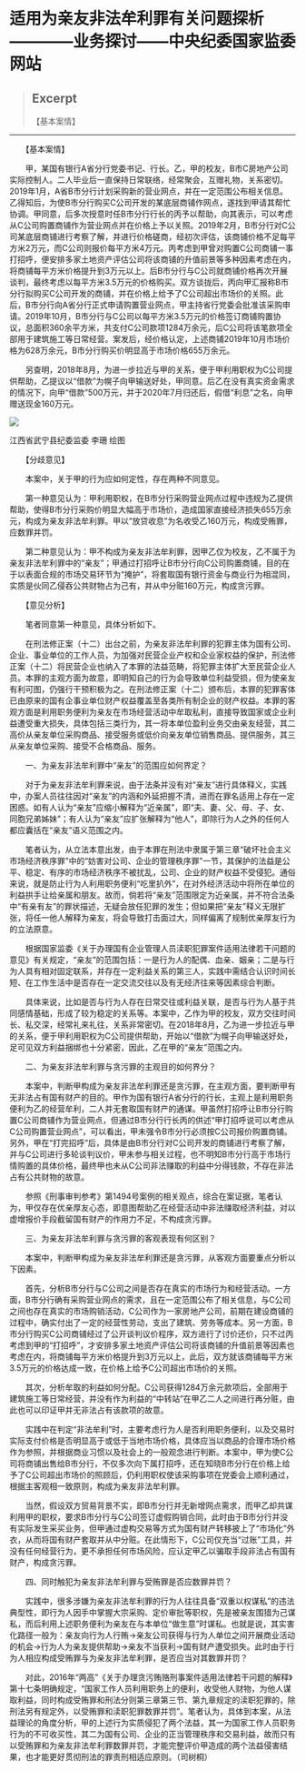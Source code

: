 
# 适用为亲友非法牟利罪有关问题探析————业务探讨——中央纪委国家监委网站

> ## Excerpt
> 【基本案情】

---
　　【基本案情】

　　甲，某国有银行A省分行党委书记、行长。乙，甲的校友，B市C房地产公司实际控制人。二人毕业后一直保持日常联络，经常聚会，互赠礼物，关系密切。2019年1月，A省B市分行计划采购新的营业网点，并在一定范围公布相关信息。乙得知后，为使B市分行购买C公司开发的某底层商铺作网点，遂找到甲请其帮忙协调。甲同意，后多次授意时任B市分行行长的丙予以帮助，向其表示，可以考虑从C公司购置商铺作为营业网点并在价格上予以关照。2019年2月，B市分行对C公司某底层商铺进行考察了解，并进行价格磋商，经初次评估，该商铺价格不足每平方米2万元，而C公司则报价每平方米4万元。丙考虑到甲曾对购置C公司商铺一事打招呼，便安排多家土地资产评估公司将该商铺的升值前景等多种因素考虑在内，将商铺每平方米价格提升到3万元以上。后B市分行与C公司就商铺价格再次开展谈判，最终考虑以每平方米3.5万元的价格购买。双方谈拢后，丙向甲汇报称B市分行拟购买C公司开发的商铺，并在价格上给予了C公司超出市场价的关照。此后，B市分行向A省分行正式申请购置营业网点，甲主持省行党委会批准该采购申请。2019年10月，B市分行与C公司以每平方米3.5万元的价格签订商铺购置协议，总面积360余平方米，共支付C公司款项1284万余元，后C公司将该笔款项全部用于建筑施工等日常经营。案发后，经价格认定，上述商铺2019年10月市场价格为628万余元，B市分行购买价明显高于市场价格655万余元。

　　另查明，2018年8月，为进一步拉近与甲的关系，便于甲利用职权为C公司提供帮助，乙提议以“借款”为幌子向甲输送好处，甲同意。后乙在没有真实资金需求的情况下，向甲“借款”500万元，并于2020年7月归还后，假借“利息”之名，向甲赠送现金160万元。

![](https://www.ccdi.gov.cn/hdjln/ywtt/202408/W020240830641708792635.jpeg)

江西省武宁县纪委监委 李珊 绘图

　　【分歧意见】

　　本案中，关于甲的行为应如何定性，存在两种不同意见。

　　第一种意见认为：甲利用职权，在B市分行采购营业网点过程中违规为乙提供帮助，使得B市分行采购价明显大幅高于市场价，造成国家直接经济损失655万余元，构成为亲友非法牟利罪。甲以“放贷收息”为名收受乙160万元，构成受贿罪，应数罪并罚。

　　第二种意见认为：甲不构成为亲友非法牟利罪，因甲乙仅为校友，乙不属于为亲友非法牟利罪中的“亲友”；甲通过打招呼让B市分行向C公司购置商铺，目的在于以表面合规的市场交易环节为“掩护”，将套取国有银行资金与商业行为相混同，实质是伙同乙侵吞公共财物占为己有，并从中分赃160万元，构成贪污罪。

　　【意见分析】

　　笔者同意第一种意见，具体分析如下。

　　在刑法修正案（十二）出台之前，为亲友非法牟利罪的犯罪主体为国有公司、企业、事业单位的工作人员，为加强对民营企业产权和企业家权益的保护，刑法修正案（十二）将民营企业也纳入了本罪的法益范畴，将犯罪主体扩大至民营企业人员。本罪的主观方面为故意，即明知自己的行为会导致单位利益受损，但为使亲友有利可图，仍强行干预积极为之。在刑法修正案（十二）颁布后，本罪的犯罪客体已由原来的国有企事业单位财产权益覆盖至各类所有制企业的财产权益。本罪的客观方面是利用职务便利为亲友在市场经营活动中牟取私利，直接导致国家或企业利益遭受重大损失，具体包括三类行为，其一将本单位盈利业务交由亲友经营，其二高价从亲友单位采购商品、接受服务或低价向亲友单位销售商品、提供服务，其三从亲友单位采购、接受不合格商品、服务。

　　一、为亲友非法牟利罪中“亲友”的范围应如何界定？

　　对于为亲友非法牟利罪来说，由于法条并没有对“亲友”进行具体释义，实践中，办案人员往往因对“亲友”的内涵和外延把握不清，进而在罪名适用上存在一定困惑。如有人认为“亲友”应缩小解释为“近亲属”，即“夫、妻、父、母、子、女、同胞兄弟姊妹”；有人认为“亲友”应扩张解释为“他人”，即除行为人之外的任何人都应囊括在“亲友”语义范围之内。

　　笔者认为，从立法本意出发，由于本罪在刑法中隶属于第三章“破坏社会主义市场经济秩序罪”中的“妨害对公司、企业的管理秩序罪”一节，其保护的法益是公平、稳定、有序的市场经济秩序不被扰乱，公司、企业的财产权益不受侵犯。通俗来说，就是防止行为人利用职务便利“吃里扒外”，在对外经济活动中将所在单位的利益拱手让给亲属和朋友。故而，倘若将“亲友”范围限定为近亲属，并不符合法条中“有亲有友”的罪状描述，无疑会放任犯罪的发生；但如果把“亲友”释义无限扩张，将任一他人解释为亲友，将会导致打击面过大，同样偏离了规制优亲厚友行为的立法原意。

　　根据国家监委《关于办理国有企业管理人员渎职犯罪案件适用法律若干问题的意见》有关规定，“亲友”的范围包括：一是行为人的配偶、血亲、姻亲；二是与行为人具有相对固定联系，并存在一定利益关系的第三人，实践中需结合认识时间长短、在工作生活中是否存在一定交流交往以及有无经济往来等因素综合判断。

　　具体来说，比如是否与行为人存在日常交往或利益关联，是否与行为人基于共同感情基础，形成了较为稳定的关系等。本案中，乙作为甲的校友，双方交往时间长、私交深，经常礼来礼往，关系非常密切。在2018年8月，乙为进一步拉近与甲的关系，便于甲利用职权为C公司提供帮助，开始以“借款”为幌子向甲输送好处，足可见双方利益捆绑也十分紧密，因此，乙在甲的“亲友”范围之内。

　　二、为亲友非法牟利罪与贪污罪的主观目的如何界分？

　　本案中，判断甲构成为亲友非法牟利罪还是贪污罪，在主观方面，要判断甲有无非法占有国有财产的目的。甲作为国有银行A省分行的行长，主观上是利用职务便利为乙的经营牟利，二人并无套取国有财产的通谋。甲虽然打招呼让B市分行购置C公司商铺作为营业网点，但通过B市分行行长丙的供述“甲打招呼说可以考虑从C公司购置营业网点”，可以看出，甲未强令B市分行必须按C公司报价购置商铺。另外，甲在“打完招呼”后，具体是由B市分行对C公司开发的商铺进行考察了解，并与C公司进行多轮谈判议价，甲未参与相关过程，也不明知B市分行高于市场行情购置的具体价格，最终甲也未从C公司非法赚取的利益中分得钱款，不存在非法占有公共财物的故意。

　　参照《刑事审判参考》第1494号案例的相关观点，综合在案证据，笔者认为，甲仅存在优亲厚友心态，即意图帮助乙在经营活动中非法赚取经济利益，对以虚增报价手段截留国有财产的作用力不足，不构成贪污罪。

　　三、为亲友非法牟利罪与贪污罪的客观表现有何区别？

　　本案中，判断甲构成为亲友非法牟利罪还是贪污罪，从客观方面要重点分析以下因素。

　　首先，分析B市分行与C公司之间是否存在真实的市场行为和经营活动。一方面，B市分行确有采购营业网点的需求，且在一定范围公布了相关信息，与C公司之间也存在真实的市场购销活动，C公司作为一家房地产公司，前期在建设商铺的过程中，确实付出了一定的经营性劳动，支出了建筑、劳务等成本。另一方面，B市分行购买C公司商铺经过了公开谈判议价程序，双方进行了讨价还价，只不过丙考虑到甲的“打招呼”，才安排多家土地资产评估公司将该商铺的升值前景等因素也考虑在内，将商铺每平方米价格提升到3万元以上，此后，双方就该商铺每平方米3.5万元的价格达成一致，在价格上给予C公司超出市场价的关照。

　　其次，分析牟取的利益如何分配。C公司获得1284万余元款项后，全部用于建筑施工等日常经营，并没有作为利益的“中转站”在甲乙二人之间进行再分赃，由此也可以印证甲并无非法占有该款项的故意。

　　实践中在判定“非法牟利”时，主要考虑行为人是否利用职务便利，以及交易时实际支付价格是否明显高于或低于当地市场价格，具体应当以商品的合理市场价格作为参照，并根据商业习惯以及社会上的一般观念进行判断。本案中，甲为使C公司将商铺出售给B市分行，不仅多次向下属打招呼，还在知晓B市分行在价格上给予了C公司超出市场价的照顾后，仍利用职权使该采购事项在党委会上顺利通过，根据主客观相一致原则，构成为亲友非法牟利罪。

　　当然，假设双方贸易背景不实，即B市分行并无新增网点需求，而甲乙却共谋利用甲的职权，要求B市分行与C公司签订虚假购销合同，此时由于B市分行并没有实际发生采买业务，但甲通过虚构交易等方式为国有财产转移披上了“市场化”外衣，从而将国有财产套取并从中分赃。在此情形下，C公司仅充当“过账”工具，并没有任何经营行为，更不承担任何市场风险，应认定甲乙以骗取手段非法占有国有财产，构成贪污罪。

　　四、同时触犯为亲友非法牟利罪与受贿罪是否应数罪并罚？

　　实践中，很多涉嫌为亲友非法牟利罪的行为人往往具备“双重以权谋私”的违法典型性，即行为人因手中掌握大宗采购、定价审批等职权，先是被亲友围猎为己谋私，而后利用上述职务便利为亲友在与本单位“做生意”时谋私。也就是说，其实害化路径一般为：亲友向行为人行贿→亲友公司获得与行为人单位之间开展商业活动的机会→行为人为亲友提供帮助→亲友不当获利→国有财产遭受损失。此时由于行为人相应构成受贿罪与为亲友非法牟利罪，是否应当对其数罪并罚？

　　对此，2016年“两高”《关于办理贪污贿赂刑事案件适用法律若干问题的解释》第十七条明确规定，“国家工作人员利用职务上的便利，收受他人财物，为他人谋取利益，同时构成受贿罪和刑法分则第三章第三节、第九章规定的渎职犯罪的，除刑法另有规定外，以受贿罪和渎职犯罪数罪并罚”。笔者认为，具体到本案，从法益理论的角度分析，甲的上述行为实质侵犯了两个法益，其一为国家工作人员职务行为的不可收买性，其二为国有公司、企业的正当管理秩序和交易利益，故而只有以受贿罪和为亲友非法牟利罪数罪并罚，才能完整评价甲造成的两个法益侵害结果，也才能更好贯彻刑法的罪责刑相适应原则。（司树桐）
